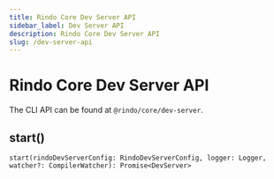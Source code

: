 ```yaml
---
title: Rindo Core Dev Server API
sidebar_label: Dev Server API
description: Rindo Core Dev Server API
slug: /dev-server-api
---
```


# Rindo Core Dev Server API

The CLI API can be found at `@rindo/core/dev-server`.

## start()

```tsx
start(rindoDevServerConfig: RindoDevServerConfig, logger: Logger, watcher?: CompilerWatcher): Promise<DevServer>
```
